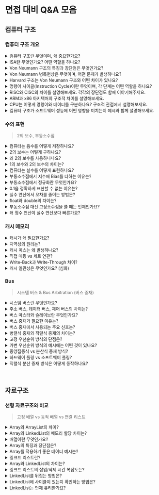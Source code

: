 # 면접 대비 Q&A 모음

## 컴퓨터 구조

### 컴퓨터 구조 개요
<details> 

<summary>컴퓨터 구조란 무엇이며, 왜 중요한가요? </summary>

<div markdown=”1”>

- 컴퓨터 시스템의 동작 원리와 구성 요소 간의 관계를 정의하는 기술
    - 명령 실행, 데이터 처리 방법, SW와 HW의 소통 등을 규정
- 성능 분석, 병목 해소 등 효율적인 SW 설계가 가능

</div>

</details>

<details> 

<summary>ISA란 무엇인가요? 어떤 역할을 하나요?</summary>

<div markdown=”1”>

- HW가 이해할 수 있는 명령어 집합 - 명령어의 형식, 연산 종류, 레지스터 구성, 주소 지정 방식 등
- HW와 SW의 인터페이스 역할

</div>

</details>

<details> 

<summary>Von Neumann 구조의 특징과 장단점은 무엇인가요?</summary>

<div markdown=”1”>

- 명령어와 데이터를 하나의 메모리에 저장하는 구조, CPU가 순차적으로 명령어를 가져와 실행
- 장점: 구조가 단순하고 구현이 쉬움
- 단점: 병목 현상이 발생할 수 있음

</div>

</details>

<details> 

<summary>Von Neumann 병목현상은 무엇이며, 어떤 문제가 발생하나요?</summary>

<div markdown=”1”>

- 폰 노이만 구조에서 발생하는 문제로, 명령어와 데이터가 하나의 메모리와 같은 버스를 공유하기 때문에, CPU가 명령을 가져오는 도중에 데이터를 접근해야 할 때 충돌이 발생하고 처리 속도가 떨어짐

</div>

</details>

<details> 

<summary>Harvard 구조는 Von Neumann 구조와 어떤 차이가 있나요?</summary>

<div markdown=”1”>

- 하버드 구조는 폰 노이만 구조와 달리, 
명령어와 데이터를 분리된 메모리와 버스에 저장하는 구조
- CPU가 명령어를 가져오면서 동시에 데이터에 접근할 수 있어 처리 속도가 향상됨
- 구현은 복잡하지만, 폰 노이만 병목 문제를 줄일 수 있음

</div>

</details>

<details> 

<summary>명령어 사이클(Instruction Cycle)이란 무엇이며, 각 단계는 어떤 역할을 하나요?</summary>

<div markdown=”1”>

- CPU가 하나의 명령어를 처리하는 과정
- `Fetch - Decode - Execute - Memory Access - Writeback`

</div>

</details>

<details> 

<summary>RISC와 CISC의 차이를 설명해보세요. 각각의 장단점도 함께 이야기해주세요.</summary>

<div markdown=”1”>

- RISC: 명령어가 단순함 
<br>🙂 HW 처리 속도 빠름, 파이프라이닝과 병렬 처리에 유리  
<br>😞 컴파일러 구현 어려움
- CISC: 하나의 명령어로 여러가지 수행 가능: 명령어가 복잡함 
<br>🙂 코드가 짧고 컴파일러 구현 간단  
<br>😞 HW 처리 속도 느림

</div>

</details>

<details> 

<summary>ARM과 x86 아키텍처의 구조적 차이를 설명해보세요.</summary>

<div markdown=”1”>

- ARM: RISC 기반 - 명령어 간단, 전력 소모 적음 → 임베디드나 모바일에 적합 (효율성이 강점)
- x86: CISC 기반 - 명령어 복잡하고 풍부→ 데스크탑, 서버같은 고성능 컴퓨팅 (성능과 호환성이 강점)

</div>

</details>

<details> 

<summary>CPU는 어떻게 명령어와 데이터를 구분하나요? 구조적 관점에서 설명해보세요.</summary>

<div markdown=”1”>

- 폰노이만 구조에서는 PC를 통해 명령어 위치 추적, 주소 연산을 통해 데이터 구분
- 하버드 구조에서는 명령어와 데이터의 버스 구조 자체가 (물리적으로) 다름

</div>

</details>

<details> 

<summary>컴퓨터 구조가 소프트웨어 성능에 어떤 영향을 미치는지 예시와 함께 설명해보세요.</summary>

<div markdown=”1”>

- 명령어 실행 속도, 병렬 처리 가능성, 메모리 접근 효율 등이 달라짐 + 캐시 구조, 브랜치 예측 등의 마이크로 아키텍처도 성능에 직접적인 영향을 줌
- 예를 들어, 파이프라이닝이 잘 설계된 CPU 구조는 동일 프로그램을 훨씬 빠르게 실행

</div>

</details>

### 수의 표현 
> 2의 보수, 부동소수점

<details> <summary>컴퓨터는 음수를 어떻게 저장하나요?</summary> <div markdown="1"> - 2의 보수 방식 사용</br>- 최상위 비트를 부호 비트로 쓰고, 나머지 비트로 2의 보수 값을 저장 </div> </details> <details> <summary>2의 보수는 어떻게 구하나요?</summary> <div markdown="1"> - 1의 보수(NOT 연산)를 취한 뒤 1을 더함 </br>- 또는 `2ⁿ - x`로 계산 가능 </div> </details> <details> <summary>왜 2의 보수를 사용하나나요?</summary> <div markdown="1"> - 뺄셈을 덧셈 회로로 처리할 수 있어 하드웨어가 간단해짐 </br>- 0이 하나만 존재해 오버플로 감지도 쉬움 </div> </details> <details> <summary>1의 보수와 2의 보수의 차이는?</summary> <div markdown="1"> - 1의 보수: 모든 비트를 반전 </br>- 2의 보수: 1의 보수 + 1 </br>- 1의 보수는 +0과 -0 두 개 존재 → 비효율 </div> </details> <details> <summary>컴퓨터는 실수를 어떻게 표현하나요?</summary> <div markdown="1"> - IEEE 754 부동소수점 방식 사용 </br>- 부호(1비트) + 지수(8 or 11비트) + 가수(23 or 52비트) </div> </details> <details> <summary>부동소수점에서 지수에 Bias를 더하는 이유는?</summary> <div markdown="1"> - 지수를 항상 양수로 만들어 비트 단위 정렬/비교가 쉬워짐 </br>- 예: float는 bias 127을 더해 표현 </div> </details> <details> <summary>부동소수점에서 정규화란 무엇인가요?</summary> <div markdown="1"> - 가수를 `1.xxxx` 형태로 표현해 정밀도 확보 </br>- 첫 1은 저장하지 않고 생략함 (암시적 비트) </div> </details> <details> <summary>0.1을 정확하게 표현할 수 없는 이유는?</summary> <div markdown="1"> - 2진수로 0.1은 무한 반복 소수 </br>- 근사값으로 저장되며 오차 발생 </div> </details> <details> <summary>실수 연산에서 오차를 줄이는 방법은?</summary> <div markdown="1"> - Java: `BigDecimal` / Python: `Decimal` 사용 </br>- 또는 소수를 정수로 바꿔서 처리 </div> </details> <details> <summary>float와 double의 차이는?</summary> <div markdown="1"> - float: 32비트 (정밀도 낮음), double: 64비트 (정밀도 높음)</br> - double은 더 많은 소수점 이하 자릿수를 정확히 표현 가능 </div> </details> <details> <summary>부동소수점 대신 고정소수점을 쓸 때는 언제인가요?</summary> <div markdown="1"> - 표현 범위가 작아도 되고 정밀도 요구가 낮은 임베디드 시스템 등 </br>- 구조가 단순하고 하드웨어 구현이 쉬움 </div> </details> <details> <summary>왜 정수 연산이 실수 연산보다 빠른가요?</summary> <div markdown="1"> - 실수 연산은 가수·지수 분리, 정규화 등 복잡한 연산 포함 </br>- 하드웨어 회로도 더 복잡하고 오차 보정도 필요 </div> </details>

### 캐시 메모리

<details>
<summary>캐시가 왜 필요한가요?</summary>
<div markdown="1">
- CPU와 메모리 속도 차이를 줄여서 성능 병목을 완화함
</div>
</details>
<details>
<summary>지역성의 원리는?</summary>
<div markdown="1">
- 최근 접근한 데이터나 그 주변 데이터가 반복적으로 사용됨
</div>
</details>
<details>
<summary>캐시 미스는 왜 발생하나요?</summary>
<div markdown="1">
- 새로 요청한 데이터가 캐시에 없기 때문 </br>
1) Compulsory (Cold start) </br>
2) Conflict</br>
3) Capacity </br>
</div>
</details>
<details>
<summary>직접 매핑 vs 세트 연관?</summary>
<div markdown="1">
- 직접 매핑은 단순하지만 충돌에 약하고, 세트 연관은 유연하게 저장 가능
</div>
</details>
<details>
<summary>Write-Back과 Write-Through 차이?</summary>
<div markdown="1">
- Write-Back은 성능 좋지만 복잡, Write-Through는 간단하지만 느림
</div>
</details>
<details>
<summary>캐시 일관성은 무엇인가요? (심화)</summary>
<div markdown="1">
- 멀티코어에서 여러 캐시 간 데이터 일관성을 유지하는 메커니즘 (ex. MESI (캐시 상태 플래그))
</div>
</details>

### Bus

> 시스템 버스 & Bus Arbitration (버스 중재)

<details>
<summary>시스템 버스란 무엇인가요?</summary>
<div markdown="1"></br>
- CPU, 메모리, I/O 장치 간 데이터를 주고받기 위한 물리적 경로<br>
- Address Bus, Data Bus, Control Bus로 구성됨</br></br>
</div>
</details>

<details>
<summary>주소 버스, 데이터 버스, 제어 버스의 차이는?</summary>
<div markdown="1"></br>
- 주소 버스: 메모리 또는 장치의 주소를 지정 (단방향)<br>
- 데이터 버스: 데이터를 주고받는 통로 (양방향)<br>
- 제어 버스: 읽기/쓰기, 인터럽트 같은 제어 신호 전송 (양방향, CPU 중심)</br></br>
</div>
</details>

<details>
<summary>버스 마스터와 슬레이브란 무엇인가요?</summary>
<div markdown="1"></br>
- 마스터: 버스를 요청하고 제어권이 있는 장치 (예: CPU, DMA)<br>
- 슬레이브: 명령을 받고 응답하는 대상 (예: 메모리, I/O 디바이스)</br></br>
</div>
</details>

<details>
<summary>버스 중재가 필요한 이유는?</summary>
<div markdown="1"></br>
- 버스는 공유 자원: 여러 마스터가 동시에 버스를 사용하려고 하면 충돌이 발생함<br>
- 중재기는 이를 조정해 단 하나의 마스터만 사용 가능하도록 허용</br></br>
</div>
</details>

<details>
<summary>버스 중재에서 사용되는 주요 신호는?</summary>
<div markdown="1"></br>
- BREQ: 마스터가 버스를 요청<br>
- BGNT: 중재기가 사용 권한 부여<br>
- BBUSY: 현재 버스가 사용 중임을 알림</br></br>
</div>
</details>

<details>
<summary>병렬식 중재와 직렬식 중재의 차이는?</summary>
<div markdown="1"></br>
- 병렬식: 각 마스터가 독립된 BREQ/BGNT 선을 가짐 → 빠르나 회로 복잡<br>
- 직렬식: BGNT 신호를 Daisy Chain 방식으로 직렬 연결 → 단순하나 우선순위 고정</br></br>
</div>
</details>

<details>
<summary>고정 우선순위 방식의 단점은?</summary>
<div markdown="1"></br>
- 우선순위가 낮은 마스터는 계속 버스를 사용하지 못할 수 있음 (Starvation)</br></br>
</div>
</details>

<details>
<summary>가변 우선순위 방식의 예시에는 어떤 것이 있나요?</summary>
<div markdown="1"></br>
- Round Robin: 순서대로 돌아가며 우선순위 부여<br>
- FIFO: 먼저 요청한 마스터 우선<br>
- LRU: 오랫동안 사용하지 않은 마스터에게 우선권 부여</br></br>
</div>
</details>

<details>
<summary>중앙집중식 vs 분산식 중재 방식?</summary>
<div markdown="1"></br>
- 중앙집중식: 하나의 중재기가 전체를 제어 → 단순하지만 단일 실패점 존재<br>
- 분산식: 각 마스터가 중재기 포함 → 구조 복잡하지만 신뢰성 높음</br></br>
</div>
</details>

<details>
<summary>하드웨어 폴링 vs 소프트웨어 폴링?</summary>
<div markdown="1"></br>
- H/W 폴링: 고정된 순서로 하드웨어가 질의 → 빠름<br>
- S/W 폴링: 소프트웨어가 질의 순서를 결정 → 유연하지만 느림, CPU 부하</br></br>
</div>
</details>

<details>
<summary>직렬식 분산 중재 방식은 어떻게 동작하나요?</summary>
<div markdown="1"></br>
- 각 마스터가 자신의 Arbiter를 가지며, DBGNT 신호를 원형 구조로 전달<br>
- 요청 중인 마스터가 DBGNT를 받으면 버스를 사용, 아니면 다음에 전달</br>
</div>
</details>

</br>
</br>

## 자료구조

### 선형 자료구조와 비교

> 고정 배열 vs 동적 배열 vs 연결 리스트

<details>
<summary>Array와 ArrayList의 차이?</summary>
<div markdown="1"><br>
- Array는 고정 길이 자료구조, ArrayList는 가변 길이 자료구조<br>
- ArrayList는 내부적으로 배열로 구성되어 있으며, 용량(capacity)을 초과하면 일반적으로 배열 크기를 1.5배로 증가시키며 resizing<br><br>
</div>
</details>

<details>
<summary>Array와 LinkedList의 메모리 할당 차이는?</summary>
<div markdown="1"><br>
- Array는 정적으로 선언되며, 컴파일 시 메모리가 Stack 영역에 할당됨<br>
- ArrayList는 Stack에 객체 참조가 저장되며, 내부 배열은 Heap에 저장됨<br>
- LinkedList는 각 노드가 Heap 영역에 동적 할당되며 포인터로 연결됨<br><br>
</div>
</details>

<details>
<summary>배열이란 무엇인가요?</summary>
<div markdown="1"><br>
- 동일한 데이터 타입의 집합이며, 기본 타입과 객체 참조를 모두 저장할 수 있음<br>
- 크기가 고정되어 있고, 순차적으로 데이터가 저장됨<br><br>
</div>
</details>

<details>
<summary>Array의 특징과 장단점은?</summary>
<div markdown="1"><br>
- 순차적으로 데이터를 저장하며, index를 통한 임의 접근이 가능<br>
- 장점: `O(1)` 시간에 요소 접근 가능<br>
- 단점: 중간 삽입/삭제 시 뒤 요소들을 이동해야 하므로 `O(N)` 시간 소요<br><br>
</div>
</details>

<details>
<summary>Array를 적용하기 좋은 데이터 예시는?</summary>
<div markdown="1"><br>
- 주식 차트처럼 데이터가 시간 순으로 저장되고, 중간 삽입/삭제가 필요 없는 경우에 적합함<br><br>
</div>
</details>

<details>
<summary>링크드 리스트란?</summary>
<div markdown="1"><br>
- 각 노드가 데이터를 저장하고, 다음 노드를 가리키는 포인터를 가지는 선형 자료구조<br>
- 메모리는 연속적이지 않고, 노드는 Heap에 흩어져 저장됨<br><br>
</div>
</details>

<details>
<summary>Array와 LinkedList의 차이는?</summary>
<div markdown="1"><br>
- Array는 인덱스를 통한 임의 접근이 빠르며 연속된 메모리 사용<br>
- LinkedList는 임의 접근은 느리지만, 삽입/삭제가 빠름<br><br>
</div>
</details>

<details>
<summary>링크드 리스트의 삽입/삭제 시간 복잡도는?</summary>
<div markdown="1"><br>
- 맨 앞 삽입/삭제: `O(1)`<br>
- 중간/끝 삽입/삭제: 위치 탐색 비용 포함하여 `O(N)`<br><br>
</div>
</details>

<details>
<summary>LinkedList를 뒤집는 방법은?</summary>
<div markdown="1"><br>
- 반복문으로 각 노드의 `next` 포인터를 역방향으로 재설정<br><br>
</div>
</details>

<details>
<summary>LinkedList에 사이클이 있는지 확인하는 방법은?</summary>
<div markdown="1"><br>
- 플로이드 순환 탐지 알고리즘 사용<br>
- 두 포인터(fast, slow)를 이동시키다가 둘이 만나면 사이클 존재<br><br>
</div>
</details>

<details>
<summary>LinkedList는 언제 유리한가요?</summary>
<div markdown="1"><br>
- 삽입과 삭제가 빈번하고, 요소 수가 자주 변하는 경우<br>
- 큐, 스택, 캐시, Undo/Redo와 같은 기능 구현에 적합함<br><br>
</div>
</details>
